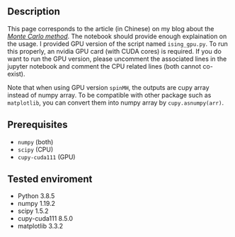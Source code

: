 ## Description

This page corresponds to the article (in Chinese) on my blog about the <a href='https://yenhsunlin.github.io/2021/07/21/mc/'>*Monte Carlo method*</a>. The notebook should provide enough explaination on the usage. I provided GPU version of the script named `ising_gpu.py`. To run this properly, an nvidia GPU card (with CUDA cores) is required. If you do want to run the GPU version, please uncomment the associated lines in the jupyter notebook and comment the CPU related lines (both cannot co-exist).

Note that when using GPU version `spinMH`, the outputs are cupy array instead of numpy array. To be compatible with other package such as `matplotlib`, you can convert them into numpy array by `cupy.asnumpy(arr)`.

## Prerequisites

- `numpy` (both)
- `scipy` (CPU)
- `cupy-cuda111` (GPU)

## Tested enviroment

- Python 3.8.5
- numpy 1.19.2
- scipy 1.5.2
- cupy-cuda111 8.5.0
- matplotlib 3.3.2
